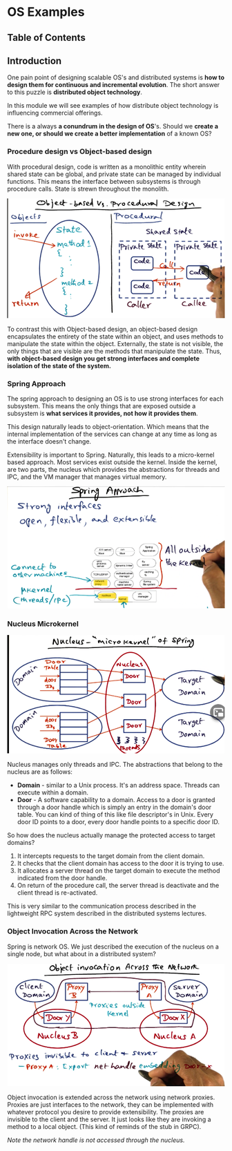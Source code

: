 # OS Examples

## Table of Contents

## Introduction

One pain point of designing scalable OS's and distributed systems is **how to design them for continuous and incremental evolution**. The short answer to this puzzle is **distributed object technology**. 

In this module we will see examples of how distribute object technology is influencing commercial offerings.

There is a always **a conundrum in the design of OS**'s. Should we **create a new one, or should we create a better implementation** of a known OS?

### Procedure design vs Object-based design

With procedural design, code is written as a monolithic entity wherein shared state can be global, and private state can be managed by individual functions. This means the interface between subsystems is through procedure calls. State is strewn throughout the monolith.

<img src="resources/6_os_examples/object_v_procedural.png">

To contrast this with Object-based design, an object-based design encapsulates the entirety of the state within an object, and uses methods to manipulate the state within the object. Externally, the state is not visible, the only things that are visible are the methods that manipulate the state. Thus, **with object-based design you get strong interfaces and complete isolation of the state of the system.**

### Spring Approach

The spring approach to designing an OS is to use strong interfaces for each subsystem. This means the only things that are exposed outside a subsystem is **what services it provides, not how it provides them**. 

This design naturally leads to object-orientation. Which means that the internal implementation of the services can change at any time as long as the interface doesn't change. 

Extensibility is important to Spring. Naturally, this leads to a micro-kernel based approach. Most services exist outside the kernel. Inside the kernel, are two parts, the nucleus which provides the abstractions for threads and IPC, and the VM manager that manages virtual memory.

<img src="resources/6_os_examples/spring.png">

### Nucleus Microkernel

<img src="resources/6_os_examples/nucleus.png">

Nucleus manages only threads and IPC. The abstractions that belong to the nucleus are as follows:

* **Domain** - similar to a Unix process. It's an address space. Threads can execute within a domain. 
* **Door** - A software capability to a domain. Access to a door is granted through a door handle which is simply an entry in the domain's door table. You can kind of thing of this like file descriptor's in Unix. Every door ID points to a door, every door handle points to a specific door ID. 

So how does the nucleus actually manage the protected access to target domains?

1. It intercepts requests to the target domain from the client domain.
2. It checks that the client domain has access to the door it is trying to use.
3. It allocates a server thread on the target domain to execute the method indicated from the door handle.
4. On return of the procedure call, the server thread is deactivate and the client thread is re-activated.

This is very similar to the communication process described in the lightweight RPC system described in the distributed systems lectures.

### Object Invocation Across the Network

Spring is network OS. We just described the execution of the nucleus on a single node, but what about in a distributed system?

<img src="resources/6_os_examples/across_network.png">

Object invocation is extended across the network using network proxies. Proxies are just interfaces to the network, they can be implemented with whatever protocol you desire to provide extensibility. The proxies are invisible to the client and the server. It just looks like they are invoking a method to a local object. (This kind of reminds of the stub in GRPC).

*Note the network handle is not accessed through the nucleus.* 
